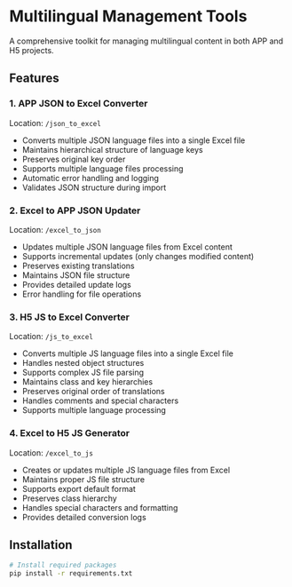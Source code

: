 # Multilingual Management Tools

A comprehensive toolkit for managing multilingual content in both APP and H5 projects.

## Features

### 1. APP JSON to Excel Converter
Location: `/json_to_excel`
- Converts multiple JSON language files into a single Excel file
- Maintains hierarchical structure of language keys
- Preserves original key order
- Supports multiple language files processing
- Automatic error handling and logging
- Validates JSON structure during import

### 2. Excel to APP JSON Updater
Location: `/excel_to_json`
- Updates multiple JSON language files from Excel content
- Supports incremental updates (only changes modified content)
- Preserves existing translations
- Maintains JSON file structure
- Provides detailed update logs
- Error handling for file operations

### 3. H5 JS to Excel Converter
Location: `/js_to_excel`
- Converts multiple JS language files into a single Excel file
- Handles nested object structures
- Supports complex JS file parsing
- Maintains class and key hierarchies
- Preserves original order of translations
- Handles comments and special characters
- Supports multiple language processing

### 4. Excel to H5 JS Generator
Location: `/excel_to_js`
- Creates or updates multiple JS language files from Excel
- Maintains proper JS file structure
- Supports export default format
- Preserves class hierarchy
- Handles special characters and formatting
- Provides detailed conversion logs

## Installation

```bash
# Install required packages
pip install -r requirements.txt
